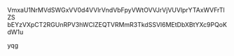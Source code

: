 VmxaU1NrMVdSWGxVV0d4VVlrVndVbFpyVWtOVVJrVjVUVlprYTAxWVFrTlZS
bEYzVXpCT2RGUnRPV3hWClZEQTVRMmR3TkdSSVl6MEtDbXBtYXc9PQoKdW1u

yqg